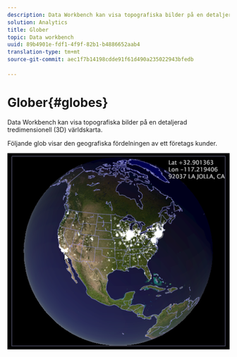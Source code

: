 ```yaml
---
description: Data Workbench kan visa topografiska bilder på en detaljerad tredimensionell (3D) världskarta.
solution: Analytics
title: Glober
topic: Data workbench
uuid: 89b4901e-fdf1-4f9f-82b1-b4886652aab4
translation-type: tm+mt
source-git-commit: aec1f7b14198cdde91f61d490a235022943bfedb

---
```



# Glober{#globes}

Data Workbench kan visa topografiska bilder på en detaljerad tredimensionell (3D) världskarta.

Följande glob visar den geografiska fördelningen av ett företags kunder.

![](assets/vis_Globe_RollOverLatLong.png)

